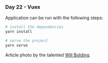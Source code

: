 <h3>Day 22 - Vuex</h3>

Application can be run with the following steps:

```bash
# install the dependencies
yarn install

# serve the project
yarn serve
```

Article photo by the talented [Will Bolding](https://unsplash.com/photos/rCfvmsgo5qs).

